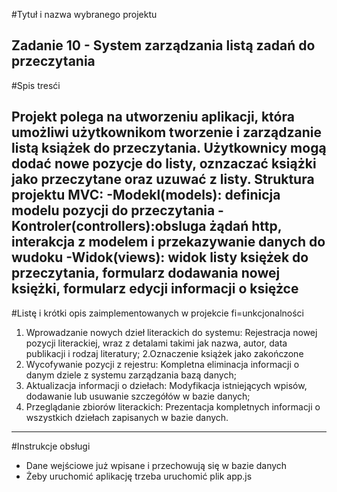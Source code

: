 #Tytuł i nazwa wybranego projektu

Zadanie 10 - System zarządzania listą zadań do przeczytania
---
#Spis tresći

Projekt polega na utworzeniu aplikacji, która umożliwi użytkownikom tworzenie i zarządzanie listą książek do przeczytania. Użytkownicy mogą dodać nowe pozycje do listy, oznzaczać książki jako przeczytane oraz uzuwać z listy.
Struktura projektu MVC:
-Modekl(models): definicja modelu pozycji do przeczytania
-Kontroler(controllers):obsluga żądań http, interakcja z modelem i przekazywanie danych do wudoku
-Widok(views): widok listy księżek do przeczytania, formularz dodawania nowej księżki, formularz edycji informacji o księżce
---
#Listę i krótki opis zaimplementowanych w projekcie fi=unkcjonalności
1. Wprowadzanie nowych dzieł literackich do systemu:
Rejestracja nowej pozycji literackiej, wraz z detalami takimi jak nazwa, autor, data publikacji i rodzaj literatury;
2.Oznaczenie książek jako zakończone
3. Wycofywanie pozycji z rejestru:
Kompletna eliminacja informacji o danym dziele z systemu zarządzania bazą danych;
4. Aktualizacja informacji o dziełach:
Modyfikacja istniejących wpisów, dodawanie lub usuwanie szczegółów w bazie danych;
5. Przeglądanie zbiorów literackich:
Prezentacja kompletnych informacji o wszystkich dziełach zapisanych w bazie danych.
---
#Instrukcje obsługi
- Dane wejściowe już wpisane i przechowują się w bazie danych
- Żeby uruchomić aplikację trzeba uruchomić plik app.js
